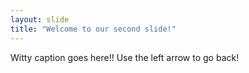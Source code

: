 ```yaml
---
layout: slide
title: "Welcome to our second slide!"
---
```

Witty caption goes here!!
Use the left arrow to go back!
